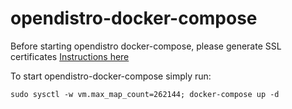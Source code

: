 # opendistro-docker-compose

Before starting opendistro docker-compose, please generate SSL certificates [Instructions here](certs/README.md)


To start opendistro-docker-compose simply run:

```
sudo sysctl -w vm.max_map_count=262144; docker-compose up -d
```
